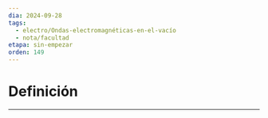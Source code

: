 ```yaml
---
dia: 2024-09-28
tags:
  - electro/Ondas-electromagnéticas-en-el-vacío
  - nota/facultad
etapa: sin-empezar
orden: 149
---
```

# Definición
---
